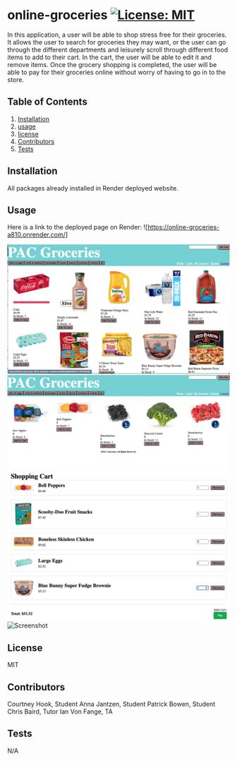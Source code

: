 # online-groceries [![License: MIT](https://img.shields.io/badge/License-MIT-yellow.svg)](https://opensource.org/licenses/MIT)

  In this application, a user will be able to shop stress free for their groceries. It allows the user to search for groceries they may want, or the user can go through the different departments and leisurely scroll through different food items to add to their cart. In the cart, the user will be able to edit it and remove items. Once the grocery shopping is completed, the user will be able to pay for their groceries online without worry of having to go in to the store.

  ## Table of Contents
  1. [Installation](#installation)
  2. [usage](#usageinfo)
  3. [license](#licenses)
  4. [Contributors](#contribution)
  5. [Tests](#testing)

  ## Installation
  All packages already installed in Render deployed website.

  ## Usage
  Here is a link to the deployed page on Render: ![https://online-groceries-a810.onrender.com/]

  ![Screenshot](./client/public/screenshots/screenshot1.png)
  ![Screenshot](./client/public/screenshots/screenshot2.png)
  ![Screenshot](./client/public/screenshots/screenshot3.png)
  ![Screenshot](./client/public/screenshots/screenshot.png)

  ## License
  MIT

  ## Contributors
  Courtney Hook, Student
  Anna Jantzen, Student
  Patrick Bowen, Student
  Chris Baird, Tutor
  Ian Von Fange, TA
  

  ## Tests
  N/A
